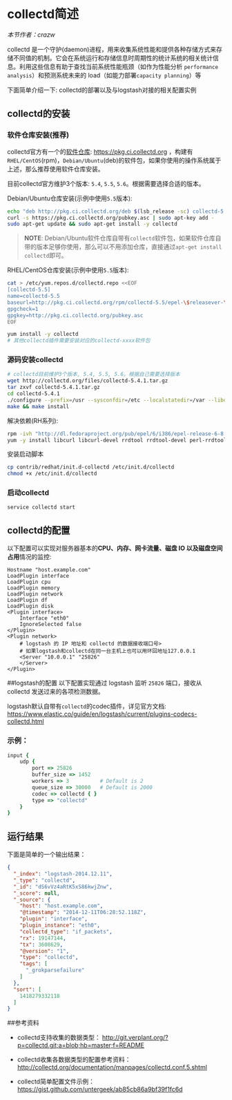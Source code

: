 # collectd简述

*本节作者：crazw*

collectd 是一个守护(daemon)进程，用来收集系统性能和提供各种存储方式来存储不同值的机制。它会在系统运行和存储信息时周期性的统计系统的相关统计信息。利用这些信息有助于查找当前系统性能瓶颈（如作为性能分析 `performance analysis`）和预测系统未来的 load（如能力部署`capacity planning`）等

下面简单介绍一下: collectd的部署以及与logstash对接的相关配置实例

## collectd的安装

### 软件仓库安装(推荐)
collectd官方有一个的[软件仓库](https://collectd.org/download.shtml#debian): https://pkg.ci.collectd.org ，构建有`RHEL/CentOS`(rpm)，`Debian/Ubuntu`(deb)的软件包，如果你使用的操作系统属于上述，那么推荐使用软件仓库安装。

目前collectd官方维护3个版本: `5.4`, `5.5`, `5.6`。根据需要选择合适的版本。

Debian/Ubuntu仓库安装(示例中使用`5.5`版本):
```bash
echo "deb http://pkg.ci.collectd.org/deb $(lsb_release -sc) collectd-5.5" | sudo tee /etc/apt/sources.list.d/collectd.list
curl -s https://pkg.ci.collectd.org/pubkey.asc | sudo apt-key add -
sudo apt-get update && sudo apt-get install -y collectd
```

> **NOTE**: Debian/Ubuntu软件仓库自带有`collectd`软件包，如果软件仓库自带的版本足够你使用，那么可以不用添加仓库，直接通过`apt-get install collectd`即可。

RHEL/CentOS仓库安装(示例中使用`5.5`版本):
```bash
cat > /etc/yum.repos.d/collectd.repo <<EOF
[collectd-5.5]
name=collectd-5.5
baseurl=http://pkg.ci.collectd.org/rpm/collectd-5.5/epel-\$releasever-\$basearch/
gpgcheck=1
gpgkey=http://pkg.ci.collectd.org/pubkey.asc
EOF

yum install -y collectd
# 其他collectd插件需要安装对应的collectd-xxxx软件包
```

### 源码安装collectd

```bash
# collectd目前维护3个版本, 5.4, 5.5, 5.6。根据自己需要选择版本
wget http://collectd.org/files/collectd-5.4.1.tar.gz
tar zxvf collectd-5.4.1.tar.gz
cd collectd-5.4.1
./configure --prefix=/usr --sysconfdir=/etc --localstatedir=/var --libdir=/usr/lib --mandir=/usr/share/man --enable-all-plugins
make && make install
```

解决依赖(RH系列):
```bash
rpm -ivh "http://dl.fedoraproject.org/pub/epel/6/i386/epel-release-6-8.noarch.rpm"
yum -y install libcurl libcurl-devel rrdtool rrdtool-devel perl-rrdtool rrdtool-prel libgcrypt-devel gcc make gcc-c++ liboping liboping-devel perl-CPAN net-snmp net-snmp-devel
```

安装启动脚本
```bash
cp contrib/redhat/init.d-collectd /etc/init.d/collectd
chmod +x /etc/init.d/collectd
```

### 启动collectd
```
service collectd start
```

## collectd的配置

以下配置可以实现对服务器基本的**CPU、内存、网卡流量、磁盘 IO 以及磁盘空间占用**情况的监控:

```
Hostname "host.example.com"
LoadPlugin interface
LoadPlugin cpu
LoadPlugin memory
LoadPlugin network
LoadPlugin df
LoadPlugin disk
<Plugin interface>
    Interface "eth0"
    IgnoreSelected false
</Plugin>
<Plugin network>
    # logstash 的 IP 地址和 collectd 的数据接收端口号>
    # 如果logstash和collectd在同一台主机上也可以用环回地址127.0.0.1
    <Server "10.0.0.1" "25826"
    </Server>
</Plugin>
```

##logstash的配置
以下配置实现通过 logstash 监听 `25826` 端口，接收从 collectd 发送过来的各项检测数据。

logstash默认自带有`collectd`的codec插件，详见官方文档: https://www.elastic.co/guide/en/logstash/current/plugins-codecs-collectd.html

### 示例：

```ruby
input {
    udp {
        port => 25826
        buffer_size => 1452
        workers => 3          # Default is 2
        queue_size => 30000   # Default is 2000
        codec => collectd { }
        type => "collectd"
    }
}
```

## 运行结果

下面是简单的一个输出结果：

```json
{
  "_index": "logstash-2014.12.11",
  "_type": "collectd",
  "_id": "dS6vVz4aRtK5xS86kwjZnw",
  "_score": null,
  "_source": {
    "host": "host.example.com",
    "@timestamp": "2014-12-11T06:28:52.118Z",
    "plugin": "interface",
    "plugin_instance": "eth0",
    "collectd_type": "if_packets",
    "rx": 19147144,
    "tx": 3608629,
    "@version": "1",
    "type": "collectd",
    "tags": [
      "_grokparsefailure"
    ]
  },
  "sort": [
    1418279332118
  ]
}
```


##参考资料

* collectd支持收集的数据类型：
<http://git.verplant.org/?p=collectd.git;a=blob;hb=master;f=README>

* collectd收集各数据类型的配置参考资料：
<http://collectd.org/documentation/manpages/collectd.conf.5.shtml>

* collectd简单配置文件示例：
<https://gist.github.com/untergeek/ab85cb86a9bf39f1fc6d>
